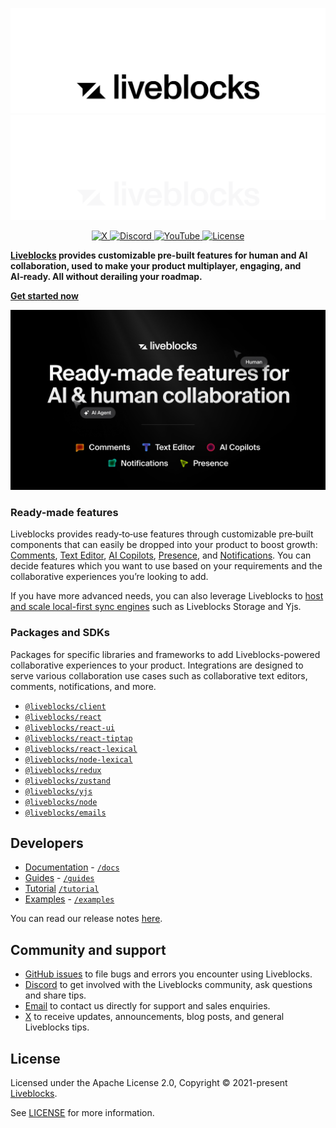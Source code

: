 <p align="center">
  <a href="https://liveblocks.io#gh-light-mode-only">
    <img src="https://raw.githubusercontent.com/liveblocks/liveblocks/main/.github/assets/header-wordmark-light.svg" alt="Liveblocks"   />
  </a>
  <a href="https://liveblocks.io#gh-dark-mode-only">
    <img src="https://raw.githubusercontent.com/liveblocks/liveblocks/main/.github/assets/header-wordmark-dark.svg" alt="Liveblocks"   />
  </a>
</p>
<p align="center">
  <a href="https://twitter.com/liveblocks">
    <img src="https://img.shields.io/badge/liveblocks-message?style=flat&logo=x&color=555&logoColor=fff" alt="X" />
  </a>
  <a href="https://liveblocks.io/discord">
    <img src="https://img.shields.io/discord/913109211746009108?style=flat&label=discord&logo=discord&color=85f&logoColor=fff" alt="Discord" />
  </a>
    <a href="https://www.youtube.com/channel/UCDXT5skWxzOorIQrWG5OT2w">
    <img src="https://img.shields.io/youtube/channel/subscribers/UCDXT5skWxzOorIQrWG5OT2w?style=flat&label=youtube&logo=youtube&color=e14&logoColor=fff" alt="YouTube" />
  </a>
  <a href="https://github.com/liveblocks/liveblocks/blob/main/LICENSE">
    <img src="https://img.shields.io/github/license/liveblocks/liveblocks?style=flat&label=license&logo=github&color=f80&logoColor=fff" alt="License" />
  </a>
</p>

**[Liveblocks](https://liveblocks.io) provides customizable pre-built features
for human and AI collaboration, used to make your product multiplayer, engaging,
and AI‑ready. All without derailing your roadmap.**

**[Get started now](https://liveblocks.io/signup)**

<img src="./assets/concepts/ready-made-features.png" alt="Liveblocks ready-made features"   />

### Ready-made features

Liveblocks provides ready‑to‑use features through customizable pre‑built
components that can easily be dropped into your product to boost growth:
[Comments](https://liveblocks.io/docs/ready-made-features/comments),
[Text Editor](https://liveblocks.io/docs/ready-made-features/text-editor),
[AI Copilots](https://liveblocks.io/docs/ready-made-features/ai-copilots),
[Presence](https://liveblocks.io/docs/ready-made-features/presence), and
[Notifications](https://liveblocks.io/docs/ready-made-features/notifications). You can decide
features which you want to use based on your requirements and the collaborative
experiences you’re looking to add.

If you have more advanced needs, you can also leverage Liveblocks to
[host and scale local-first sync engines](https://liveblocks.io/docs/platform/sync-datastore) such as
Liveblocks Storage and Yjs.

### Packages and SDKs

Packages for specific libraries and frameworks to add Liveblocks-powered
collaborative experiences to your product. Integrations are designed to serve
various collaboration use cases such as collaborative text editors, comments,
notifications, and more.

- [`@liveblocks/client`](https://liveblocks.io/docs/api-reference/liveblocks-client)
- [`@liveblocks/react`](https://liveblocks.io/docs/api-reference/liveblocks-react)
- [`@liveblocks/react-ui`](https://liveblocks.io/docs/api-reference/liveblocks-react-ui)
- [`@liveblocks/react-tiptap`](https://liveblocks.io/docs/api-reference/liveblocks-react-tiptap)
- [`@liveblocks/react-lexical`](https://liveblocks.io/docs/api-reference/liveblocks-react-lexical)
- [`@liveblocks/node-lexical`](https://liveblocks.io/docs/api-reference/liveblocks-node-lexical)
- [`@liveblocks/redux`](https://liveblocks.io/docs/api-reference/liveblocks-redux)
- [`@liveblocks/zustand`](https://liveblocks.io/docs/api-reference/liveblocks-zustand)
- [`@liveblocks/yjs`](https://liveblocks.io/docs/api-reference/liveblocks-yjs)
- [`@liveblocks/node`](https://liveblocks.io/docs/api-reference/liveblocks-node)
- [`@liveblocks/emails`](https://liveblocks.io/docs/api-reference/liveblocks-emails)

## Developers

- [Documentation](https://liveblocks.io/docs) - [`/docs`](./docs)
- [Guides](https://liveblocks.io/docs/guides) - [`/guides`](./guides)
- [Tutorial](https://liveblocks.io/docs/tutorial/react/getting-started)
  [`/tutorial`](./tutorial)
- [Examples](https://liveblocks.io/examples) - [`/examples`](./examples)

You can read our release notes
[here](https://github.com/liveblocks/liveblocks/releases).

## Community and support

- [GitHub issues](https://github.com/liveblocks/liveblocks/issues) to file bugs
  and errors you encounter using Liveblocks.
- [Discord](https://liveblocks.io/discord) to get involved with the Liveblocks
  community, ask questions and share tips.
- [Email](https://liveblocks.io/contact) to contact us directly for support and
  sales enquiries.
- [X](https://x.com/liveblocks) to receive updates, announcements, blog posts,
  and general Liveblocks tips.

## License

Licensed under the Apache License 2.0, Copyright © 2021-present
[Liveblocks](https://liveblocks.io).

See [LICENSE](./LICENSE) for more information.
